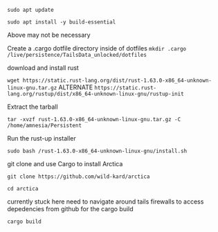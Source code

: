 `sudo apt update`

`sudo apt install -y build-essential`

Above may not be necessary

Create a .cargo dotfile directory inside of dotfiles
`mkdir .cargo /live/persistence/TailsData_unlocked/dotfiles`

download and install rust

`wget https://static.rust-lang.org/dist/rust-1.63.0-x86_64-unknown-linux-gnu.tar.gz`
ALTERNATE
`https://static.rust-lang.org/rustup/dist/x86_64-unknown-linux-gnu/rustup-init`

Extract the tarball

`tar -xvzf rust-1.63.0-x86_64-unknown-linux-gnu.tar.gz -C /home/amnesia/Persistent`

Run the rust-up installer

`sudo bash /rust-1.63.0-x86_64-unknown-linux-gnu/install.sh`

git clone and use Cargo to install Arctica

`git clone https://github.com/wild-kard/arctica`

`cd arctica`

currently stuck here need to navigate around tails firewalls to access depedencies from github for the cargo build

`cargo build`

